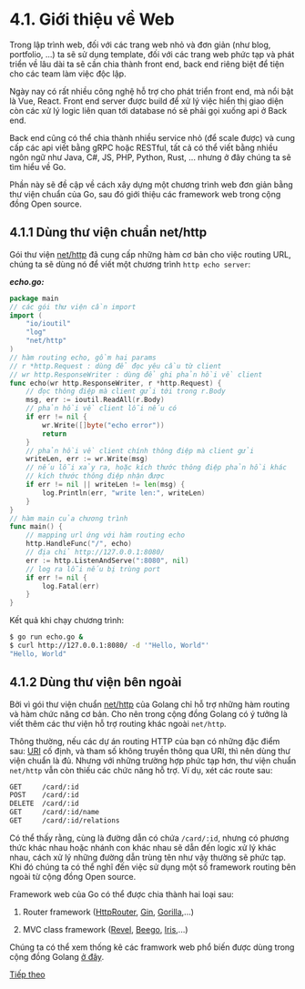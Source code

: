 # 4.1. Giới thiệu về Web

Trong lập trình web, đối với các trang web nhỏ và đơn giản (như blog, portfolio, ...) ta sẽ sử dụng template, đối với các trang web phức tạp và phát triển về lâu dài ta sẽ cần chia thành front end, back end riêng biệt để tiện cho các team làm việc độc lập.

Ngày nay có rất nhiều công nghệ hỗ trợ cho phát triển front end, mà nổi bật là Vue, React. Front end server được build để xử lý việc hiển thị giao diện còn các xử lý logic liên quan tới database nó sẽ phải gọi xuống api ở Back end.

Back end cũng có thể chia thành nhiều service nhỏ (để scale được) và cung cấp các api viết bằng gRPC hoặc RESTful, tất cả có thể viết bằng nhiều ngôn ngữ như Java, C#, JS, PHP, Python, Rust, ... nhưng ở đây chúng ta sẽ tìm hiểu về Go.

Phần này sẽ đề cập về cách xây dựng một chương trình web đơn giản bằng thư viện chuẩn của Go, sau đó giới thiệu các framework web trong cộng đồng Open source.

## 4.1.1 Dùng thư viện chuẩn net/http

Gói thư viện [net/http](https://golang.org/pkg/net/http/) đã cung cấp những hàm cơ bản cho việc routing URL, chúng ta sẽ dùng nó để viết một chương trình `http echo server`:

***echo.go:***

```go
package main
// các gói thư viện cần import
import (
    "io/ioutil"
    "log"
    "net/http"
)
// hàm routing echo, gồm hai params
// r *http.Request : dùng để đọc yêu cầu từ client
// wr http.ResponseWriter : dùng để ghi phản hồi về client
func echo(wr http.ResponseWriter, r *http.Request) {
    // đọc thông điệp mà client gửi tới trong r.Body
    msg, err := ioutil.ReadAll(r.Body)
    // phản hồi về client lỗi nếu có
    if err != nil {
        wr.Write([]byte("echo error"))
        return
    }
    // phản hồi về client chính thông điệp mà client gửi
    writeLen, err := wr.Write(msg)
    // nếu lỗi xảy ra, hoặc kích thước thông điệp phản hồi khác
    // kích thước thông điệp nhận được
    if err != nil || writeLen != len(msg) {
        log.Println(err, "write len:", writeLen)
    }
}
// hàm main của chương trình
func main() {
    // mapping url ứng với hàm routing echo
    http.HandleFunc("/", echo)
    // địa chỉ http://127.0.0.1:8080/
    err := http.ListenAndServe(":8080", nil)
    // log ra lỗi nếu bị trùng port
    if err != nil {
        log.Fatal(err)
    }
}
```

Kết quả khi chạy chương trình:

```sh
$ go run echo.go &
$ curl http://127.0.0.1:8080/ -d '"Hello, World"'
"Hello, World"
```

## 4.1.2 Dùng thư viện bên ngoài

Bởi vì gói thư viện chuẩn [net/http](https://golang.org/pkg/net/http/) của Golang chỉ hỗ trợ những hàm routing và hàm chức năng cơ bản. Cho nên trong cộng đồng Golang có ý tưởng là viết thêm các thư viện hỗ trợ routing khác ngoài `net/http`.

Thông thường, nếu các dự án routing HTTP của bạn có những đặc điểm sau: [URI](https://vi.wikipedia.org/wiki/URI) cố định, và tham số không truyền thông qua URI, thì nên dùng thư viện chuẩn là đủ. Nhưng với những trường hợp phức tạp hơn, thư viện chuẩn `net/http` vẫn còn thiếu các chức năng hỗ trợ. Ví dụ, xét các route sau:

```sh
GET     /card/:id
POST    /card/:id
DELETE  /card/:id
GET     /card/:id/name
GET     /card/:id/relations
```

Có thể thấy rằng, cùng là đường dẫn có chứa `/card/:id`, nhưng có phương thức khác nhau hoặc nhánh con khác nhau sẽ dẫn đến logic xử lý khác nhau, cách xử lý những đường dẫn trùng tên như vậy thường sẽ phức tạp. Khi đó chúng ta có thể nghĩ đến việc sử dụng một số framework routing bên ngoài từ cộng đồng Open source.

Framework web của Go có thể được chia thành hai loại sau:

1. Router framework ([HttpRouter](https://github.com/julienschmidt/httprouter), [Gin](https://github.com/gin-gonic/gin), [Gorilla](https://github.com/gorilla/mux),...)

2. MVC class framework ([Revel](https://github.com/revel/revel), [Beego](https://github.com/astaxie/beego), [Iris](https://github.com/kataras/iris),...)

Chúng ta có thể xem thống kê các framwork web phổ biến được dùng trong cộng đồng Golang [ở đây](https://github.com/mingrammer/go-web-framework-stars/blob/master/README.md).

[Tiếp theo](ch4-02-router.md)
